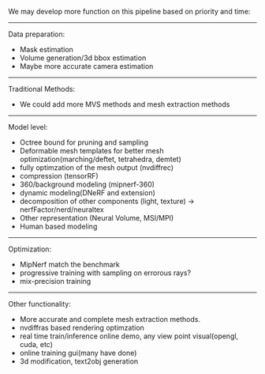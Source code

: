 We may develop more function on this pipeline based on priority and time:

--------------------------------------------------------------------
Data preparation:
- Mask estimation
- Volume generation/3d bbox estimation
- Maybe more accurate camera estimation

--------------------------------------------------------------------
Traditional Methods:
- We could add more MVS methods and mesh extraction methods

--------------------------------------------------------------------
Model level:
- Octree bound for pruning and sampling
- Deformable mesh templates for better mesh optimization(marching/deftet, tetrahedra, demtet)
- fully optimzation of the mesh output (nvdiffrec)
- compression (tensorRF)
- 360/background modeling (mipnerf-360)
- dynamic modeling(DNeRF and extension)
- decomposition of other components (light, texture) -> nerfFactor/nerd/neuraltex
- Other representation (Neural Volume, MSI/MPI)
- Human based modeling

--------------------------------------------------------------------
Optimization:
- MipNerf match the benchmark
- progressive training with sampling on errorous rays?
- mix-precision training


--------------------------------------------------------------------
Other functionality:
- More accurate and complete mesh extraction methods.
- nvdiffras based rendering optimzation
- real time train/inference online demo, any view point visual(opengl, cuda, etc)
- online training gui(many have done)
- 3d modification, text2obj generation
